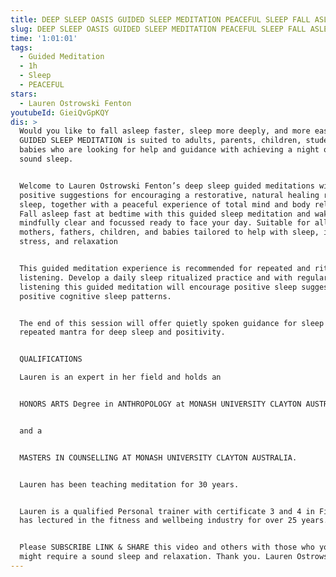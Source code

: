 ```yaml
---
title: DEEP SLEEP OASIS GUIDED SLEEP MEDITATION PEACEFUL SLEEP FALL ASLEEP FAST
slug: DEEP SLEEP OASIS GUIDED SLEEP MEDITATION PEACEFUL SLEEP FALL ASLEEP FAST
time: '1:01:01'
tags:
  - Guided Meditation
  - 1h
  - Sleep
  - PEACEFUL
stars:
  - Lauren Ostrowski Fenton
youtubeId: GieiQvGpKQY
dis: >
  Would you like to fall asleep faster, sleep more deeply, and more easily? This
  GUIDED SLEEP MEDITATION is suited to adults, parents, children, students, and
  babies who are looking for help and guidance with achieving a night of deep
  sound sleep.


  Welcome to Lauren Ostrowski Fenton’s deep sleep guided meditations with
  positive suggestions for encouraging a restorative, natural healing rest and
  sleep, together with a peaceful experience of total mind and body relaxation.
  Fall asleep fast at bedtime with this guided sleep meditation and wake up
  mindfully clear and focussed ready to face your day. Suitable for all ages,
  mothers, fathers, children, and babies tailored to help with sleep, insomnia,
  stress, and relaxation


  This guided meditation experience is recommended for repeated and ritualized
  listening. Develop a daily sleep ritualized practice and with regular
  listening this guided meditation will encourage positive sleep suggestion and
  positive cognitive sleep patterns.  


  The end of this session will offer quietly spoken guidance for sleep and a
  repeated mantra for deep sleep and positivity.


  QUALIFICATIONS

  Lauren is an expert in her field and holds an 


  HONORS ARTS Degree in ANTHROPOLOGY at MONASH UNIVERSITY CLAYTON AUSTRALIA 


  and a 


  MASTERS IN COUNSELLING AT MONASH UNIVERSITY CLAYTON AUSTRALIA. 


  Lauren has been teaching meditation for 30 years. 


  Lauren is a qualified Personal trainer with certificate 3 and 4 in Fitness and
  has lectured in the fitness and wellbeing industry for over 25 years.


  Please SUBSCRIBE LINK & SHARE this video and others with those who you think
  might require a sound sleep and relaxation. Thank you. Lauren Ostrowski Fenton
---
```


